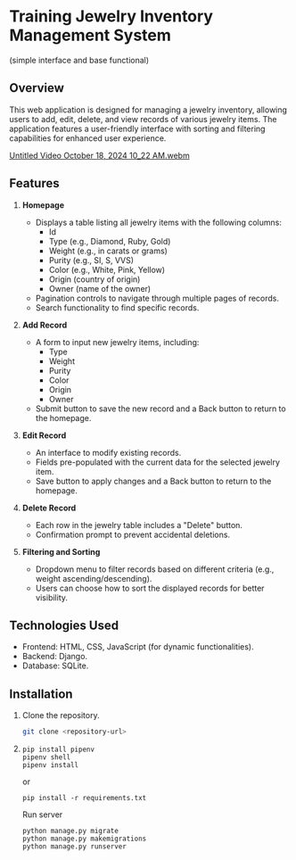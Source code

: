 # Training Jewelry Inventory Management System
(simple interface and base functional)

## Overview
This web application is designed for managing a jewelry inventory, allowing users to add, edit, delete, and view records of various jewelry items. The application features a user-friendly interface with sorting and filtering capabilities for enhanced user experience.

[Untitled Video October 18, 2024 10_22 AM.webm](https://github.com/user-attachments/assets/a8d96a71-54f9-4199-9f02-508850b8850f)


## Features

1. **Homepage**
   - Displays a table listing all jewelry items with the following columns:
     - Id
     - Type (e.g., Diamond, Ruby, Gold)
     - Weight (e.g., in carats or grams)
     - Purity (e.g., SI, S, VVS)
     - Color (e.g., White, Pink, Yellow)
     - Origin (country of origin)
     - Owner (name of the owner)
   - Pagination controls to navigate through multiple pages of records.
   - Search functionality to find specific records.

2. **Add Record**
   - A form to input new jewelry items, including:
     - Type
     - Weight
     - Purity
     - Color
     - Origin
     - Owner
   - Submit button to save the new record and a Back button to return to the homepage.

3. **Edit Record**
   - An interface to modify existing records.
   - Fields pre-populated with the current data for the selected jewelry item.
   - Save button to apply changes and a Back button to return to the homepage.

4. **Delete Record**
   - Each row in the jewelry table includes a "Delete" button.
   - Confirmation prompt to prevent accidental deletions.

5. **Filtering and Sorting**
   - Dropdown menu to filter records based on different criteria (e.g., weight ascending/descending).
   - Users can choose how to sort the displayed records for better visibility.

## Technologies Used
- Frontend: HTML, CSS, JavaScript (for dynamic functionalities).
- Backend: Django.
- Database: SQLite.

## Installation
1. Clone the repository.
   ```bash
   git clone <repository-url>
   ```

2. ```
   pip install pipenv
   pipenv shell
   pipenv install
   ```
   or
   ```
   pip install -r requirements.txt
   ```
   Run server
   ```
   python manage.py migrate
   python manage.py makemigrations
   python manage.py runserver
   
   ```
